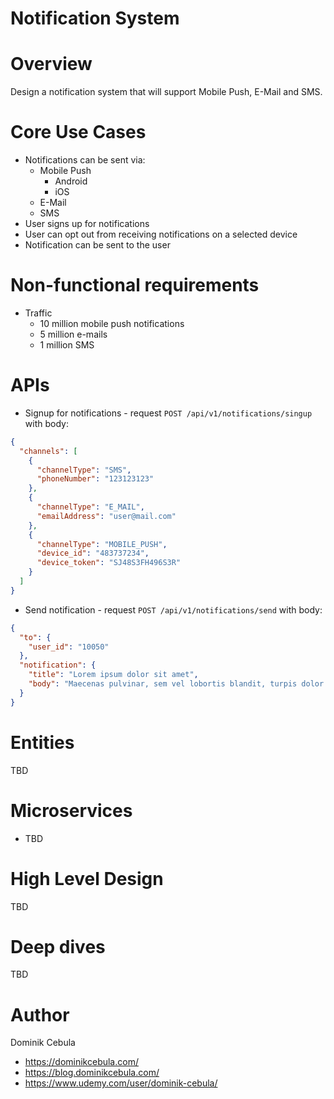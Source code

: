 # Notification System

# Overview

Design a notification system that will support Mobile Push, E-Mail and SMS.

# Core Use Cases

* Notifications can be sent via:
    * Mobile Push
        * Android
        * iOS
    * E-Mail
    * SMS
* User signs up for notifications
* User can opt out from receiving notifications on a selected device
* Notification can be sent to the user

# Non-functional requirements

* Traffic
    * 10 million mobile push notifications
    * 5 million e-mails
    * 1 million SMS

# APIs

* Signup for notifications - request `POST /api/v1/notifications/singup` with body:

```json
{
  "channels": [
    {
      "channelType": "SMS",
      "phoneNumber": "123123123"
    },
    {
      "channelType": "E_MAIL",
      "emailAddress": "user@mail.com"
    },
    {
      "channelType": "MOBILE_PUSH",
      "device_id": "483737234",
      "device_token": "SJ48S3FH496S3R"
    }
  ]
}
```

* Send notification - request `POST /api/v1/notifications/send` with body:

```json
{
  "to": {
    "user_id": "10050"
  },
  "notification": {
    "title": "Lorem ipsum dolor sit amet",
    "body": "Maecenas pulvinar, sem vel lobortis blandit, turpis dolor cursus est, id maximus libero enim non orci."
  }
}
```

# Entities

TBD

# Microservices

* TBD

# High Level Design

TBD

# Deep dives

TBD

# Author

Dominik Cebula

* https://dominikcebula.com/
* https://blog.dominikcebula.com/
* https://www.udemy.com/user/dominik-cebula/
